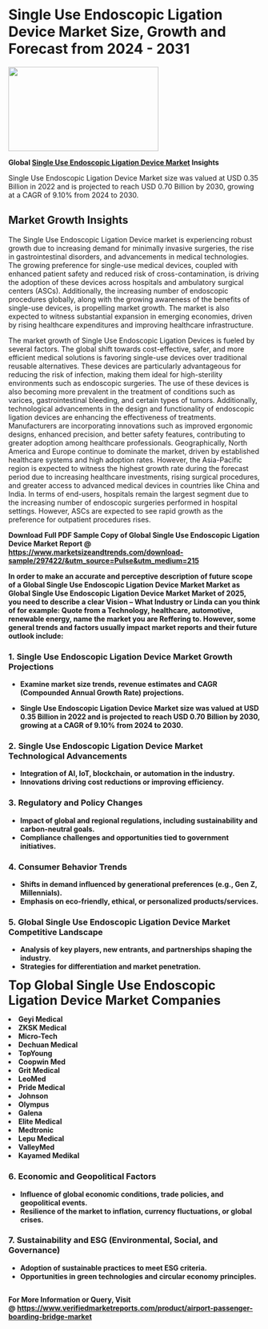 <H1>Single Use Endoscopic Ligation Device Market Size, Growth and Forecast from 2024 - 2031</H1><img class="aligncenter size-medium wp-image-584254" src="https://thirdeyenews.in/wp-content/uploads/2024/09/Global-Market-Research-300x168.jpeg" alt="" width="300" height="168" /><p><strong>Global&nbsp;<a href="https://www.marketsizeandtrends.com/download-sample/297422/&amp;utm_source=Pulse&amp;utm_medium=215">Single Use Endoscopic Ligation Device Market</a> Insights</strong></p><p>Single Use Endoscopic Ligation Device Market size was valued at USD 0.35 Billion in 2022 and is projected to reach USD 0.70 Billion by 2030, growing at a CAGR of 9.10% from 2024 to 2030.</p><p><h2>Market Growth Insights</h2> <p>The Single Use Endoscopic Ligation Device market is experiencing robust growth due to increasing demand for minimally invasive surgeries, the rise in gastrointestinal disorders, and advancements in medical technologies. The growing preference for single-use medical devices, coupled with enhanced patient safety and reduced risk of cross-contamination, is driving the adoption of these devices across hospitals and ambulatory surgical centers (ASCs). Additionally, the increasing number of endoscopic procedures globally, along with the growing awareness of the benefits of single-use devices, is propelling market growth. The market is also expected to witness substantial expansion in emerging economies, driven by rising healthcare expenditures and improving healthcare infrastructure.</p> <p><strong></strong></p> <p>The market growth of Single Use Endoscopic Ligation Devices is fueled by several factors. The global shift towards cost-effective, safer, and more efficient medical solutions is favoring single-use devices over traditional reusable alternatives. These devices are particularly advantageous for reducing the risk of infection, making them ideal for high-sterility environments such as endoscopic surgeries. The use of these devices is also becoming more prevalent in the treatment of conditions such as varices, gastrointestinal bleeding, and certain types of tumors. Additionally, technological advancements in the design and functionality of endoscopic ligation devices are enhancing the effectiveness of treatments. Manufacturers are incorporating innovations such as improved ergonomic designs, enhanced precision, and better safety features, contributing to greater adoption among healthcare professionals. Geographically, North America and Europe continue to dominate the market, driven by established healthcare systems and high adoption rates. However, the Asia-Pacific region is expected to witness the highest growth rate during the forecast period due to increasing healthcare investments, rising surgical procedures, and greater access to advanced medical devices in countries like China and India. In terms of end-users, hospitals remain the largest segment due to the increasing number of endoscopic surgeries performed in hospital settings. However, ASCs are expected to see rapid growth as the preference for outpatient procedures rises. <p><strong></p><p><span class=""><strong>Download Full PDF Sample Copy of Global Single Use Endoscopic Ligation Device Market Report</strong> @ <a href="https://www.marketsizeandtrends.com/download-sample/297422/&amp;utm_source=Pulse&amp;utm_medium=215" target="_blank">https://www.marketsizeandtrends.com/download-sample/297422/&amp;utm_source=Pulse&amp;utm_medium=215</a></span></p><p>In order to make an accurate and perceptive description of future scope of a Global&nbsp;Single Use Endoscopic Ligation Device Market Market as Global&nbsp;Single Use Endoscopic Ligation Device Market Market of 2025, you need to describe a clear Vision &ndash; What Industry or Linda can you think of for example: Quote from a Technology, healthcare, automotive, renewable energy, name the market you are Reffering to. However, some general trends and factors usually impact market reports and their future outlook include:</p><h3>1.&nbsp;<strong>Single Use Endoscopic Ligation Device Market Growth Projections</strong></h3><ul><li>Examine market size trends, revenue estimates and CAGR (Compounded Annual Growth Rate) projections.</li><li><p>Single Use Endoscopic Ligation Device Market size was valued at USD 0.35 Billion in 2022 and is projected to reach USD 0.70 Billion by 2030, growing at a CAGR of 9.10% from 2024 to 2030.</p></li></ul><h3>2.&nbsp;<strong>Single Use Endoscopic Ligation Device Market Technological Advancements</strong></h3><ul><li>Integration of AI, IoT, blockchain, or automation in the industry.</li><li>Innovations driving cost reductions or improving efficiency.</li></ul><h3>3.&nbsp;<strong>Regulatory and Policy Changes</strong></h3><ul><li>Impact of global and regional regulations, including sustainability and carbon-neutral goals.</li><li>Compliance challenges and opportunities tied to government initiatives.</li></ul><h3>4.&nbsp;<strong>Consumer Behavior Trends</strong></h3><ul><li>Shifts in demand influenced by generational preferences (e.g., Gen Z, Millennials).</li><li>Emphasis on eco-friendly, ethical, or personalized products/services.</li></ul><h3>5.&nbsp;<strong>Global Single Use Endoscopic Ligation Device Market Competitive Landscape</strong></h3><ul><li>Analysis of key players, new entrants, and partnerships shaping the industry.</li><li>Strategies for differentiation and market penetration.</li></ul><p data-pm-slice="1 1 []"><span style="color: inherit; font-family: inherit; font-size: 25px;">Top Global Single Use Endoscopic Ligation Device Market Companies</span></p><div class="" data-test-id=""><p><li>Geyi Medical</li><li> ZKSK Medical</li><li> Micro-Tech</li><li> Dechuan Medical</li><li> TopYoung</li><li> Coopwin Med</li><li> Grit Medical</li><li> LeoMed</li><li> Pride Medical</li><li> Johnson</li><li> Olympus</li><li> Galena</li><li> Elite Medical</li><li> Medtronic</li><li> Lepu Medical</li><li> ValleyMed</li><li> Kayamed Medikal</li></p></div><h3>6.&nbsp;<strong>Economic and Geopolitical Factors</strong></h3><ul><li>Influence of global economic conditions, trade policies, and geopolitical events.</li><li>Resilience of the market to inflation, currency fluctuations, or global crises.</li></ul><h3>7.&nbsp;<strong>Sustainability and ESG (Environmental, Social, and Governance)</strong></h3><ul><li>Adoption of sustainable practices to meet ESG criteria.</li><li>Opportunities in green technologies and circular economy principles.</li></ul><h2><strong style="font-size: 14px;">For More Information or Query, Visit @&nbsp;</strong><a style="background-color: #ffffff; font-size: 14px;" href="https://www.marketsizeandtrends.com/report/single-use-endoscopic-ligation-device-market/" target="_blank">https://www.verifiedmarketreports.com/product/airport-passenger-boarding-bridge-market</a></h2>
